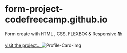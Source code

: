 # form-project-codefreecamp.github.io
Form create with HTML , CSS, FLEXBOX &amp; Responsive 📚

<a href="https://form-project-codefreecamp.github.io/"> visit the project... </a>
![Profile-Card-img](file:///C:/Users/lopis/Desktop/Sin%20t%C3%ADtulo.jpg)
